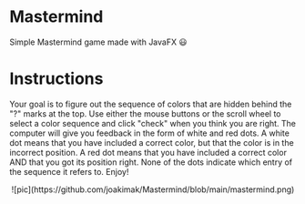 # Mastermind

Simple Mastermind game made with JavaFX :smiley:

# Instructions

Your goal is to figure out the sequence of colors that are hidden behind the "?" marks at the top.
Use either the mouse buttons or the scroll wheel to select a color sequence and click "check" when you think you are right.
The computer will give you feedback in the form of white and red dots. 
A white dot means that you have included a correct color, but that the color is in the incorrect position.
A red dot means that you have included a correct color AND that you got its position right.
None of the dots indicate which entry of the sequence it refers to. Enjoy!

<p align="center">
  ![pic](https://github.com/joakimak/Mastermind/blob/main/mastermind.png)
</p>
